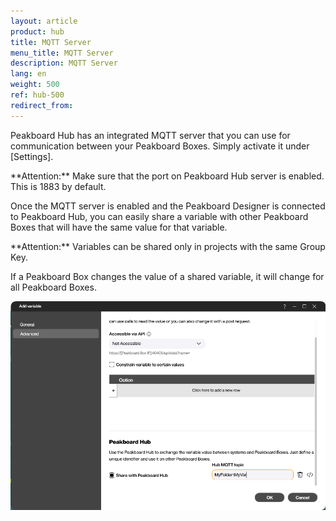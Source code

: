 ```yaml
---
layout: article
product: hub
title: MQTT Server
menu_title: MQTT Server
description: MQTT Server 
lang: en
weight: 500
ref: hub-500
redirect_from:
---
```

Peakboard Hub has an integrated MQTT server that you can use for communication between your Peakboard Boxes.
Simply activate it under [Settings].

<div class="box-warning" markdown="1"> **Attention:**
Make sure that the port on Peakboard Hub server is enabled. This is 1883 by default.
</div>

Once the MQTT server is enabled and the Peakboard Designer is connected to Peakboard Hub, you can easily share a variable with other Peakboard Boxes that will have the same value for that variable.

<div class="box-warning" markdown="1"> **Attention:**
Variables can be shared only in projects with the same Group Key.
</div>

If a Peakboard Box changes the value of a shared variable, it will change for all Peakboard Boxes.

![MQTT Server](/assets/images/hub/en_hub_mqtt.png)
